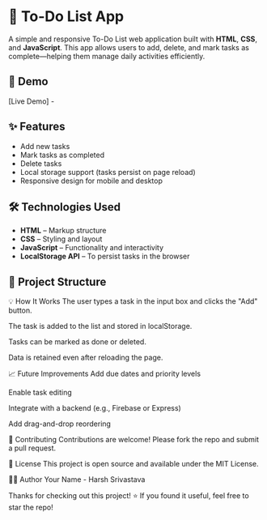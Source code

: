 # 📝 To-Do List App

A simple and responsive To-Do List web application built with **HTML**, **CSS**, and **JavaScript**. This app allows users to add, delete, and mark tasks as complete—helping them manage daily activities efficiently.

## 🚀 Demo

[Live Demo] - 

## ✨ Features

- Add new tasks
- Mark tasks as completed
- Delete tasks
- Local storage support (tasks persist on page reload)
- Responsive design for mobile and desktop

## 🛠️ Technologies Used

- **HTML** – Markup structure
- **CSS** – Styling and layout
- **JavaScript** – Functionality and interactivity
- **LocalStorage API** – To persist tasks in the browser

## 📂 Project Structure

💡 How It Works
The user types a task in the input box and clicks the "Add" button.

The task is added to the list and stored in localStorage.

Tasks can be marked as done or deleted.

Data is retained even after reloading the page.

📈 Future Improvements
Add due dates and priority levels

Enable task editing

Integrate with a backend (e.g., Firebase or Express)

Add drag-and-drop reordering

🤝 Contributing
Contributions are welcome! Please fork the repo and submit a pull request.

📄 License
This project is open source and available under the MIT License.

🙋‍♂️ Author
Your Name - Harsh Srivastava

Thanks for checking out this project! ⭐️ If you found it useful, feel free to star the repo!

